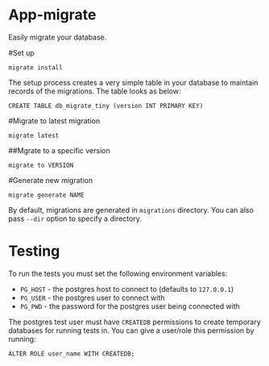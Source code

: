App-migrate
===========

Easily migrate your database.

#Set up

`migrate install`

The setup process creates a very simple table in your database to maintain
records of the migrations. The table looks as below:

`CREATE TABLE db_migrate_tiny (version INT PRIMARY KEY)`

#Migrate to latest migration

`migrate latest`

##Mgrate to a specific version

`migrate to VERSION`

#Generate new migration

`migrate generate NAME`

By default, migrations are generated in `migrations` directory. You can also
pass `--dir` option to specify a directory.

# Testing

To run the tests you must set the following environment variables:

* `PG_HOST` - the postgres host to connect to (defaults to `127.0.0.1`)
* `PG_USER` - the postgres user to connect with
* `PG_PWD`  - the password for the postgres user being connected with

The postgres test user must have `CREATEDB` permissions to create temporary
databases for running tests in.  You can give a user/role this permission
by running:

```
ALTER ROLE user_name WITH CREATEDB;
```
